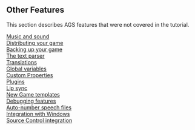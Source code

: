 Other Features
--------------

This section describes AGS features that were not covered in the
tutorial.

[Music and sound](MusAndSound)<br>
[Distributing your game](DistGame)<br>
[Backing up your game](BackingUpYourGame)<br>
[The text parser](TextParser)<br>
[Translations](Translations)<br>
[Global variables](GlobalVariables)<br>
[Custom Properties](CustomProperties)<br>
[Plugins](Plugins)<br>
[Lip sync](Lipsync)<br>
[New Game templates](Templates)<br>
[Debugging features](Debuggingfeatures)<br>
[Auto-number speech files](AutonumberSpeechFiles)<br>
[Integration with Windows](IntegrationWithWindows)<br>
[Source Control integration](SourceControl)

